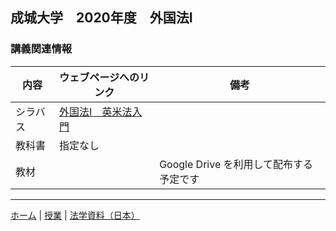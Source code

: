 ## 成城大学　2020年度　外国法I

### 講義関連情報

|内容|ウェブページへのリンク|備考|
|--|--|--|
|シラバス|[外国法Ⅰ　英米法入門][syllabus]| |
|教科書|指定なし| |
|教材| | Google Drive を利用して配布する予定です|

[syllabus]: https://cs.seijo.ac.jp/campusweb/campussquare.do?_flowId=SYW0703010-flow&nendo=2020&jscd=81&jcd=4580&locale=ja_JP

<!--
[material]: 
-->

---

[ホーム](/) | [授業](/courses/) | [法学資料（日本）](/law/jp/)
